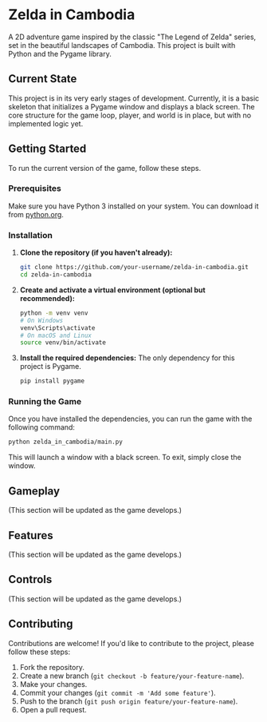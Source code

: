 # Zelda in Cambodia

A 2D adventure game inspired by the classic "The Legend of Zelda" series, set in the beautiful landscapes of Cambodia. This project is built with Python and the Pygame library.

## Current State

This project is in its very early stages of development. Currently, it is a basic skeleton that initializes a Pygame window and displays a black screen. The core structure for the game loop, player, and world is in place, but with no implemented logic yet.

## Getting Started

To run the current version of the game, follow these steps.

### Prerequisites

Make sure you have Python 3 installed on your system. You can download it from [python.org](https://www.python.org/downloads/).

### Installation

1.  **Clone the repository (if you haven't already):**
    ```bash
    git clone https://github.com/your-username/zelda-in-cambodia.git
    cd zelda-in-cambodia
    ```

2.  **Create and activate a virtual environment (optional but recommended):**
    ```bash
    python -m venv venv
    # On Windows
    venv\Scripts\activate
    # On macOS and Linux
    source venv/bin/activate
    ```

3.  **Install the required dependencies:**
    The only dependency for this project is Pygame.
    ```bash
    pip install pygame
    ```

### Running the Game

Once you have installed the dependencies, you can run the game with the following command:

```bash
python zelda_in_cambodia/main.py
```

This will launch a window with a black screen. To exit, simply close the window.

## Gameplay

(This section will be updated as the game develops.)

## Features

(This section will be updated as the game develops.)

## Controls

(This section will be updated as the game develops.)

## Contributing

Contributions are welcome! If you'd like to contribute to the project, please follow these steps:

1.  Fork the repository.
2.  Create a new branch (`git checkout -b feature/your-feature-name`).
3.  Make your changes.
4.  Commit your changes (`git commit -m 'Add some feature'`).
5.  Push to the branch (`git push origin feature/your-feature-name`).
6.  Open a pull request.
